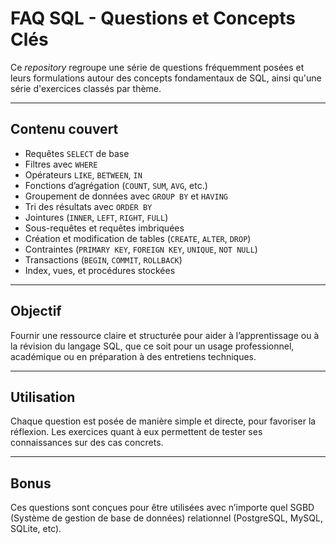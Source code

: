 # FAQ SQL - Questions et Concepts Clés

Ce *repository* regroupe une série de questions fréquemment posées et leurs formulations autour des concepts fondamentaux de SQL, ainsi qu'une série d'exercices classés par thème.

---

## Contenu couvert

- Requêtes `SELECT` de base  
- Filtres avec `WHERE`  
- Opérateurs `LIKE`, `BETWEEN`, `IN`  
- Fonctions d’agrégation (`COUNT`, `SUM`, `AVG`, etc.)  
- Groupement de données avec `GROUP BY` et `HAVING`  
- Tri des résultats avec `ORDER BY`  
- Jointures (`INNER`, `LEFT`, `RIGHT`, `FULL`)  
- Sous-requêtes et requêtes imbriquées  
- Création et modification de tables (`CREATE`, `ALTER`, `DROP`)  
- Contraintes (`PRIMARY KEY`, `FOREIGN KEY`, `UNIQUE`, `NOT NULL`)  
- Transactions (`BEGIN`, `COMMIT`, `ROLLBACK`)  
- Index, vues, et procédures stockées  

---

## Objectif

Fournir une ressource claire et structurée pour aider à l’apprentissage ou à la révision du langage SQL, que ce soit pour un usage professionnel, académique ou en préparation à des entretiens techniques.

---

## Utilisation

Chaque question est posée de manière simple et directe, pour favoriser la réflexion. Les exercices quant à eux permettent de tester ses connaissances sur des cas concrets.

---

## Bonus

Ces questions sont conçues pour être utilisées avec n’importe quel SGBD (Système de gestion de base de données) relationnel (PostgreSQL, MySQL, SQLite, etc).
